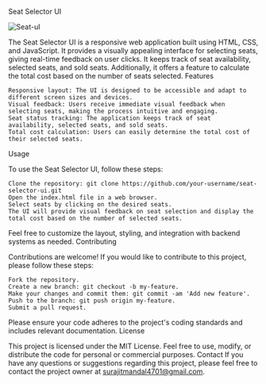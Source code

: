 Seat Selector UI


![Seat-uI](https://github.com/surajit818615/Seat-sector-UI/assets/132629241/05626126-a4a5-4408-97f8-561a53730d4b)

The Seat Selector UI is a responsive web application built using HTML, CSS, and JavaScript. It provides a visually appealing interface for selecting seats, giving real-time feedback on user clicks. It keeps track of seat availability, selected seats, and sold seats. Additionally, it offers a feature to calculate the total cost based on the number of seats selected.
Features

    Responsive layout: The UI is designed to be accessible and adapt to different screen sizes and devices.
    Visual feedback: Users receive immediate visual feedback when selecting seats, making the process intuitive and engaging.
    Seat status tracking: The application keeps track of seat availability, selected seats, and sold seats.
    Total cost calculation: Users can easily determine the total cost of their selected seats.

Usage

To use the Seat Selector UI, follow these steps:

    Clone the repository: git clone https://github.com/your-username/seat-selector-ui.git
    Open the index.html file in a web browser.
    Select seats by clicking on the desired seats.
    The UI will provide visual feedback on seat selection and display the total cost based on the number of selected seats.

Feel free to customize the layout, styling, and integration with backend systems as needed.
Contributing

Contributions are welcome! If you would like to contribute to this project, please follow these steps:

    Fork the repository.
    Create a new branch: git checkout -b my-feature.
    Make your changes and commit them: git commit -am 'Add new feature'.
    Push to the branch: git push origin my-feature.
    Submit a pull request.

Please ensure your code adheres to the project's coding standards and includes relevant documentation.
License

This project is licensed under the MIT License. Feel free to use, modify, or distribute the code for personal or commercial purposes.
Contact
If you have any questions or suggestions regarding this project, please feel free to contact the project owner at surajitmandal4701@gmail.com.
